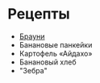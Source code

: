 # Рецепты

- [Брауни](brownie.md)
- Банановые панкейки
- Картофель «Айдахо»
- Банановый хлеб
- "Зебра"
